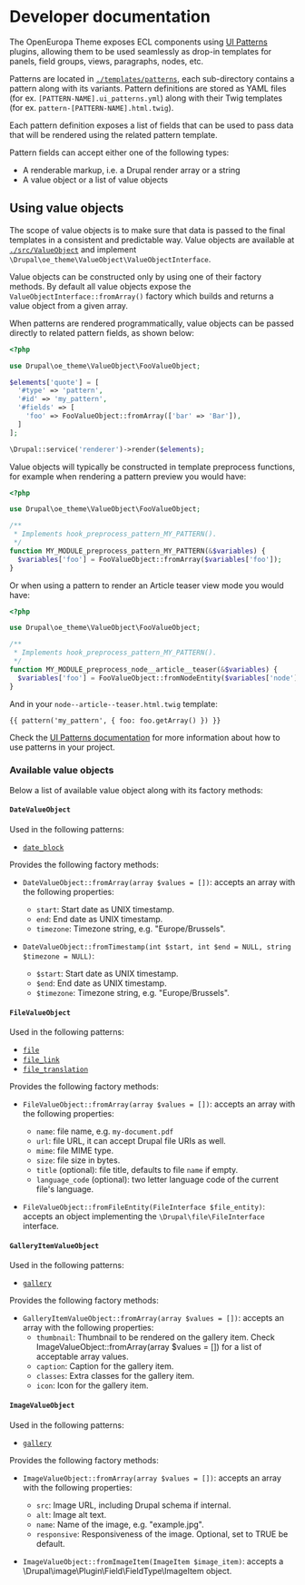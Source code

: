 # Developer documentation

The OpenEuropa Theme exposes ECL components using [UI Patterns][1] plugins, allowing them to be used seamlessly as drop-in
templates for panels, field groups, views, paragraphs, nodes, etc.

Patterns are located in [`./templates/patterns`](../templates/patterns), each sub-directory contains a pattern along with
its variants. Pattern definitions are stored as YAML files (for ex. `[PATTERN-NAME].ui_patterns.yml`) along with their
Twig templates (for ex. `pattern-[PATTERN-NAME].html.twig`).

Each pattern definition exposes a list of fields that can be used to pass data that will be rendered using the
related pattern template.

Pattern fields can accept either one of the following types:

- A renderable markup, i.e. a Drupal render array or a string
- A value object or a list of value objects

## Using value objects

The scope of value objects is to make sure that data is passed to the final templates in a consistent and predictable way.
Value objects are available at [`./src/ValueObject`](../src/ValueObject) and implement `\Drupal\oe_theme\ValueObject\ValueObjectInterface`.

Value objects can be constructed only by using one of their factory methods. By default all value objects expose the
`ValueObjectInterface::fromArray()` factory which builds and returns a value object from a given array.

When patterns are rendered programmatically, value objects can be passed directly to related pattern fields, as shown below:

```php
<?php

use Drupal\oe_theme\ValueObject\FooValueObject;

$elements['quote'] = [
  '#type' => 'pattern',
  '#id' => 'my_pattern',
  '#fields' => [
    'foo' => FooValueObject::fromArray(['bar' => 'Bar']),
  ]
];

\Drupal::service('renderer')->render($elements);

```

Value objects will typically be constructed in template preprocess functions, for example when rendering a pattern
preview you would have:

```php
<?php

use Drupal\oe_theme\ValueObject\FooValueObject;

/**
 * Implements hook_preprocess_pattern_MY_PATTERN().
 */
function MY_MODULE_preprocess_pattern_MY_PATTERN(&$variables) {
  $variables['foo'] = FooValueObject::fromArray($variables['foo']);
}
```

Or when using a pattern to render an Article teaser view mode you would have:

```php
<?php

use Drupal\oe_theme\ValueObject\FooValueObject;

/**
 * Implements hook_preprocess_pattern_MY_PATTERN().
 */
function MY_MODULE_preprocess_node__article__teaser(&$variables) {
  $variables['foo'] = FooValueObject::fromNodeEntity($variables['node']);
}
```

And in your  `node--article--teaser.html.twig` template:

```twig
{{ pattern('my_pattern', { foo: foo.getArray() }) }}
```

Check the [UI Patterns documentation][2] for more information about how to use patterns in your project.

### Available value objects

Below a list of available value object along with its factory methods:

#### `DateValueObject`

Used in the following patterns:

- [`date_block`](../templates/patterns/date_block/date_block.ui_patterns.yml)

Provides the following factory methods:

- `DateValueObject::fromArray(array $values = [])`: accepts an array with the following properties:
  - `start`: Start date as UNIX timestamp.
  - `end`: End date as UNIX timestamp.
  - `timezone`: Timezone string, e.g. "Europe/Brussels".

- `DateValueObject::fromTimestamp(int $start, int $end = NULL, string $timezone = NULL)`:
  - `$start`: Start date as UNIX timestamp.
  - `$end`: End date as UNIX timestamp.
  - `$timezone`: Timezone string, e.g. "Europe/Brussels".

#### `FileValueObject`

Used in the following patterns:

- [`file`](../templates/patterns/file/file.ui_patterns.yml)
- [`file_link`](../templates/patterns/file_link/file_link.ui_patterns.yml)
- [`file_translation`](../templates/patterns/file_translation/file_translation.ui_patterns.yml)

Provides the following factory methods:

- `FileValueObject::fromArray(array $values = [])`: accepts an array with the following properties:
  - `name`: file name, e.g. `my-document.pdf`
  - `url`: file URL, it can accept Drupal file URIs as well.
  - `mime`: file MIME type.
  - `size`: file size in bytes.
  - `title` (optional): file title, defaults to file `name` if empty.
  - `language_code` (optional): two letter language code of the current file's language.

- `FileValueObject::fromFileEntity(FileInterface $file_entity)`: accepts an object implementing the
  `\Drupal\file\FileInterface` interface.

#### `GalleryItemValueObject`

Used in the following patterns:

- [`gallery`](../templates/patterns/gallery/gallery.ui_patterns.yml)

Provides the following factory methods:

- `GalleryItemValueObject::fromArray(array $values = [])`: accepts an array with the following properties:
  - `thumbnail`: Thumbnail to be rendered on the gallery item. Check ImageValueObject::fromArray(array $values = []) for a list of acceptable array values.
  - `caption`: Caption for the gallery item.
  - `classes`: Extra classes for the gallery item.
  - `icon`: Icon for the gallery item.

#### `ImageValueObject`

Used in the following patterns:

- [`gallery`](../templates/patterns/gallery/gallery.ui_patterns.yml)

Provides the following factory methods:

- `ImageValueObject::fromArray(array $values = [])`: accepts an array with the following properties:
  - `src`: Image URL, including Drupal schema if internal.
  - `alt`: Image alt text.
  - `name`: Name of the image, e.g. "example.jpg".
  - `responsive`: Responsiveness of the image. Optional, set to TRUE be default.

- `ImageValueObject::fromImageItem(ImageItem $image_item)`:  accepts a \Drupal\image\Plugin\Field\FieldType\ImageItem object.

[1]: https://www.drupal.org/project/ui_patterns
[2]: https://ui-patterns.readthedocs.io
